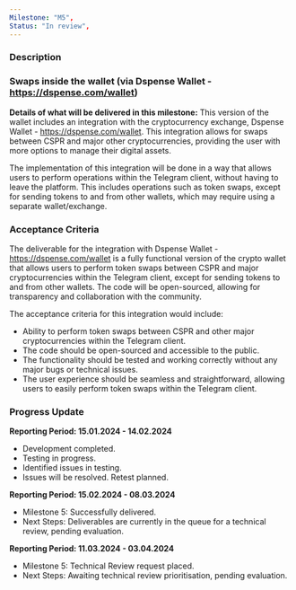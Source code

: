 ```yaml
---
Milestone: "M5",
Status: "In review",
---
```

<!--lang:en--> 
### Description
### Swaps inside the wallet (via Dspense Wallet - https://dspense.com/wallet)

**Details of what will be delivered in this milestone:**
This version of the wallet includes an integration with the cryptocurrency exchange, Dspense Wallet - https://dspense.com/wallet. This integration allows for swaps between CSPR and major other cryptocurrencies, providing the user with more options to manage their digital assets.

The implementation of this integration will be done in a way that allows users to perform operations within the Telegram client, without having to leave the platform. This includes operations such as token swaps, except for sending tokens to and from other wallets, which may require using a separate wallet/exchange.


### Acceptance Criteria

The deliverable for the integration with Dspense Wallet - https://dspense.com/wallet is a fully functional version of the crypto wallet that allows users to perform token swaps between CSPR and major cryptocurrencies within the Telegram client, except for sending tokens to and from other wallets. The code will be open-sourced, allowing for transparency and collaboration with the community.

The acceptance criteria for this integration would include:

- Ability to perform token swaps between CSPR and other major cryptocurrencies within the Telegram client.
- The code should be open-sourced and accessible to the public.
- The functionality should be tested and working correctly without any major bugs or technical issues.
- The user experience should be seamless and straightforward, allowing users to easily perform token swaps within the Telegram client.



### Progress Update

**Reporting Period: 15.01.2024 - 14.02.2024**
- Development completed.
- Testing in progress.
- Identified issues in testing. 
- Issues will be resolved. Retest planned.

**Reporting Period: 15.02.2024 - 08.03.2024**
- Milestone 5: Successfully delivered.
- Next Steps: Deliverables are currently in the queue for a technical review, pending evaluation.

**Reporting Period: 11.03.2024 - 03.04.2024**
- Milestone 5: Technical Review request placed.
- Next Steps: Awaiting technical review prioritisation, pending evaluation.
